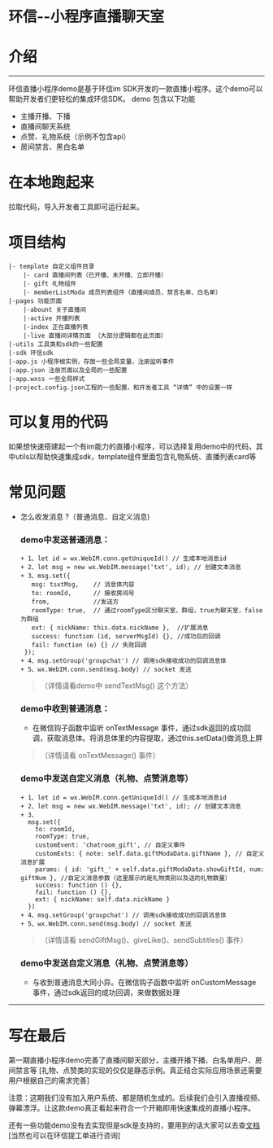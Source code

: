 # 环信--小程序直播聊天室
# 介绍
******
环信直播小程序demo是基于环信im SDK开发的一款直播小程序。这个demo可以帮助开发者们更轻松的集成环信SDK。
demo 包含以下功能
  - 主播开播、下播
  - 直播间聊天系统
  - 点赞、礼物系统（示例不包含api）
  - 房间禁言、黑白名单
# 在本地跑起来
拉取代码，导入开发者工具即可运行起来。

# 项目结构
```shell
|- template 自定义组件目录
    |- card 直播间列表（已开播、未开播、立即开播）
    |- gift 礼物组件
    |- memberListModa 成员列表组件（直播间成员、禁言名单、白名单）
|-pages 功能页面
    |-abount 关于直播间
    |-active 开播列表
    |-index 正在直播列表
    |-live 直播间详情页面 （大部分逻辑都在此页面）
|-utils 工具类和sdk的一些配置
|-sdk 环信sdk
|-app.js 小程序根实例，存放一些全局变量，注册监听事件
|-app.json 注册页面以及全局的一些配置
|-app.wxss 一些全局样式
|-project.config.json工程的一些配置，和开发者工具 “详情” 中的设置一样
```
# 可以复用的代码
如果想快速搭建起一个有im能力的直播小程序，可以选择复用demo中的代码，其中utils以帮助快速集成sdk，template组件里面包含礼物系统、直播列表card等

# 常见问题
+ 怎么收发消息 ?（普通消息、自定义消息)
  ### demo中发送普通消息：
   ```
  + 1、let id = wx.WebIM.conn.getUniqueId() // 生成本地消息id
  + 2、let msg = new wx.WebIM.message('txt', id); // 创建文本消息
  + 3、msg.set({                              
      msg: tsxtMsg,    // 消息体内容 
      to: roomId,      // 接收房间号
      from,            //发送方
      roomType: true,  // 通过roomType区分聊天室、群组，true为聊天室，false为群组
      ext: { nickName: this.data.nickName },  //扩展消息
      success: function (id, serverMsgId) {}, //成功后的回调
      fail: function (e) {} // 失败回调
    });
  + 4、msg.setGroup('groupchat') // 调用sdk接收成功的回调消息体
  + 5、wx.WebIM.conn.send(msg.body) // socket 发送
    ```
  >（详情请看demo中 sendTextMsg() 这个方法）

  ### demo中收到普通消息：
  + 在微信钩子函数中监听 onTextMessage 事件，通过sdk返回的成功回调，获取消息体。将消息体里的内容提取，通过this.setData()做消息上屏 
  >（详情请看 onTextMessage() 事件）

  ### demo中发送自定义消息（礼物、点赞消息等）
  ```
  + 1、let id = wx.WebIM.conn.getUniqueId() // 生成本地消息id
  + 2、let msg = new wx.WebIM.message('txt', id); // 创建文本消息
  + 3、
    msg.set({
      to: roomId,
      roomType: true,
      customEvent: 'chatroom_gift', // 自定义事件
      customExts: { note: self.data.giftModaData.giftName }, // 自定义消息扩展
      params: { id: 'gift_' + self.data.giftModaData.showGiftId, num: giftNum }, //自定义消息参数（这里展示的是礼物类别以及送的礼物数量）
      success: function () {},
      fail: function () {},
      ext: { nickName: self.data.nickName }
    })
  + 4、msg.setGroup('groupchat') // 调用sdk接收成功的回调消息体
  + 5、wx.WebIM.conn.send(msg.body) // socket 发送
  ```
  >（详情请看 sendGiftMsg()、giveLike()、sendSubtitles() 事件）

  ### demo中发送自定义消息（礼物、点赞消息等）
  + 与收到普通消息大同小异。在微信钩子函数中监听 onCustomMessage 事件，通过sdk返回的成功回调，来做数据处理
------
# 写在最后
第一期直播小程序demo完善了直播间聊天部分，主播开播下播、白名单用户、房间禁言等 [礼物、点赞类的实现的仅仅是静态示例。真正结合实际应用场景还需要用户根据自己的需求完善]

注意：这期我们没有加入用户系统、都是随机生成的。后续我们会引入直播视频、弹幕漂浮。让这款demo真正看起来符合一个开箱即用快速集成的直播小程序。

还有一些功能demo没有去实现但是sdk是支持的，要用到的话大家可以去查[文档](https://webim.easemob.com/sdk/jsdoc/out/connection.html) [当然也可以在环信提工单进行咨询]